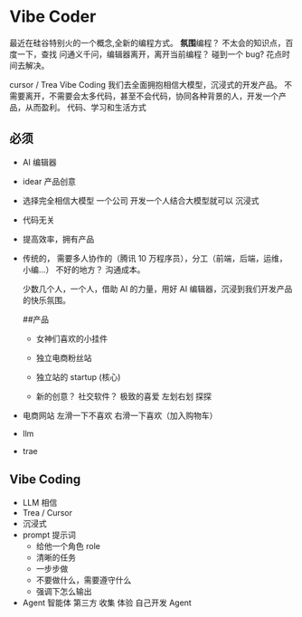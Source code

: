 # Vibe Coder

最近在硅谷特别火的一个概念,全新的编程方式。
**氛围**编程？
不太会的知识点，百度一下，查找
问通义千问，编辑器离开，离开当前编程？
碰到一个 bug? 花点时间去解决。

cursor / Trea
Vibe Coding 我们去全面拥抱相信大模型，沉浸式的开发产品。
不需要离开，不需要会太多代码，甚至不会代码，协同各种背景的人，开发一个产品，从而盈利。
代码、学习和生活方式

## 必须

- AI 编辑器
- idear 产品创意
- 选择完全相信大模型
  一个公司 开发一个人结合大模型就可以
  沉浸式
- 代码无关
- 提高效率，拥有产品

- 传统的， 需要多人协作的（腾讯 10 万程序员），分工（前端，后端，运维，小编...）
  不好的地方？ 沟通成本。

  少数几个人，一个人，借助 AI 的力量，用好 AI 编辑器，沉浸到我们开发产品的快乐氛围。

  ##产品

  - 女神们喜欢的小挂件
  - 独立电商粉丝站
  - 独立站的 startup (核心)

  - 新的创意？
    社交软件？ 极致的喜爱
    左划右划 探探

- 电商网站
  左滑一下不喜欢 右滑一下喜欢（加入购物车）

- llm
- trae

## Vibe Coding

- LLM 相信
- Trea / Cursor
- 沉浸式
- prompt 提示词
  - 给他一个角色 role
  - 清晰的任务
  - 一步步做
  - 不要做什么，需要遵守什么
  - 强调下怎么输出
- Agent 智能体
  第三方 收集 体验
  自己开发 Agent
